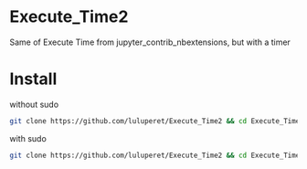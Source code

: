 # Execute_Time2
Same of Execute Time from jupyter_contrib_nbextensions, but with a timer

# Install
without sudo
```bash
git clone https://github.com/luluperet/Execute_Time2 && cd Execute_Time2 && { jupyter nbextension install execute_time2 && jupyter nbextension enable execute_time2/ExecuteTime && cd ../  && rm -rf Execute_Time2; } || { cd ../ && rm -rf Execute_Time2  && echo "--------->PROBLEMS<--------"; }
```
with sudo
```bash
git clone https://github.com/luluperet/Execute_Time2 && cd Execute_Time2 && { sudo -i jupyter nbextension install $PWD/execute_time2 && sudo -i jupyter nbextension enable execute_time2/ExecuteTime  && cd ../ && rm -rf Execute_Time2; } || { cd ../  && rm -rf Execute_Time2 && echo "--------->PROBLEMS<--------"; }
```
